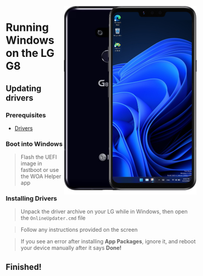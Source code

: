 <img align="right" src="https://github.com/n00b69/woa-alphaplus/blob/main/alphaplus.png" width="350" alt="Windows 11 running on alphaplus">

# Running Windows on the LG G8

## Updating drivers

### Prerequisites
- [Drivers](https://github.com/n00b69/woa-alphaplus/releases/tag/Drivers)

### Boot into Windows
> Flash the UEFI image in fastboot or use the WOA Helper app

### Installing Drivers
> Unpack the driver archive on your LG while in Windows, then open the `OnlineUpdater.cmd` file

> Follow any instructions provided on the screen

> If you see an error after installing **App Packages**, ignore it, and reboot your device manually after it says **Done!**

## Finished!
















